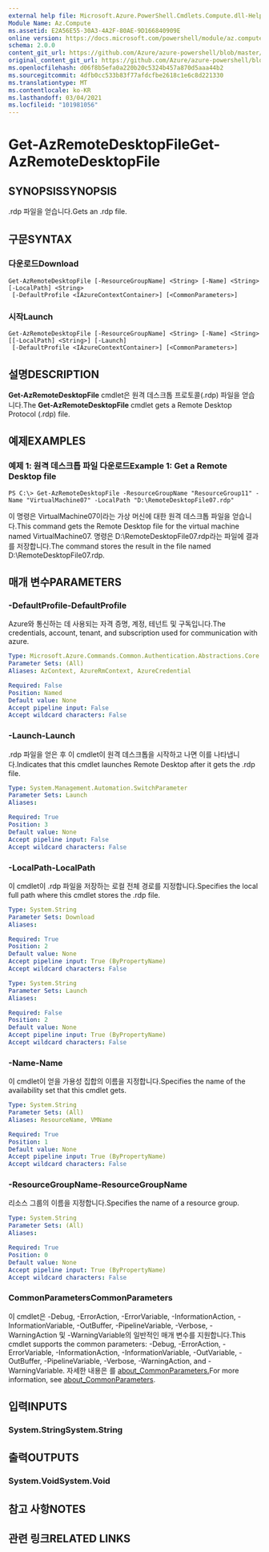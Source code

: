 ```yaml
---
external help file: Microsoft.Azure.PowerShell.Cmdlets.Compute.dll-Help.xml
Module Name: Az.Compute
ms.assetid: E2A56E55-30A3-4A2F-80AE-9D166840909E
online version: https://docs.microsoft.com/powershell/module/az.compute/get-azremotedesktopfile
schema: 2.0.0
content_git_url: https://github.com/Azure/azure-powershell/blob/master/src/Compute/Compute/help/Get-AzRemoteDesktopFile.md
original_content_git_url: https://github.com/Azure/azure-powershell/blob/master/src/Compute/Compute/help/Get-AzRemoteDesktopFile.md
ms.openlocfilehash: d06f8b5efa0a220b20c5324b457a870d5aaa44b2
ms.sourcegitcommit: 4dfb0cc533b83f77afdcfbe2618c1e6c8d221330
ms.translationtype: MT
ms.contentlocale: ko-KR
ms.lasthandoff: 03/04/2021
ms.locfileid: "101981056"
---
```

# <span data-ttu-id="6ec8d-101">Get-AzRemoteDesktopFile</span><span class="sxs-lookup"><span data-stu-id="6ec8d-101">Get-AzRemoteDesktopFile</span></span>

## <span data-ttu-id="6ec8d-102">SYNOPSIS</span><span class="sxs-lookup"><span data-stu-id="6ec8d-102">SYNOPSIS</span></span>
<span data-ttu-id="6ec8d-103">.rdp 파일을 얻습니다.</span><span class="sxs-lookup"><span data-stu-id="6ec8d-103">Gets an .rdp file.</span></span>

## <span data-ttu-id="6ec8d-104">구문</span><span class="sxs-lookup"><span data-stu-id="6ec8d-104">SYNTAX</span></span>

### <span data-ttu-id="6ec8d-105">다운로드</span><span class="sxs-lookup"><span data-stu-id="6ec8d-105">Download</span></span>
```
Get-AzRemoteDesktopFile [-ResourceGroupName] <String> [-Name] <String> [-LocalPath] <String>
 [-DefaultProfile <IAzureContextContainer>] [<CommonParameters>]
```

### <span data-ttu-id="6ec8d-106">시작</span><span class="sxs-lookup"><span data-stu-id="6ec8d-106">Launch</span></span>
```
Get-AzRemoteDesktopFile [-ResourceGroupName] <String> [-Name] <String> [[-LocalPath] <String>] [-Launch]
 [-DefaultProfile <IAzureContextContainer>] [<CommonParameters>]
```

## <span data-ttu-id="6ec8d-107">설명</span><span class="sxs-lookup"><span data-stu-id="6ec8d-107">DESCRIPTION</span></span>
<span data-ttu-id="6ec8d-108">**Get-AzRemoteDesktopFile** cmdlet은 원격 데스크톱 프로토콜(.rdp) 파일을 얻습니다.</span><span class="sxs-lookup"><span data-stu-id="6ec8d-108">The **Get-AzRemoteDesktopFile** cmdlet gets a Remote Desktop Protocol (.rdp) file.</span></span>

## <span data-ttu-id="6ec8d-109">예제</span><span class="sxs-lookup"><span data-stu-id="6ec8d-109">EXAMPLES</span></span>

### <span data-ttu-id="6ec8d-110">예제 1: 원격 데스크톱 파일 다운로드</span><span class="sxs-lookup"><span data-stu-id="6ec8d-110">Example 1: Get a Remote Desktop file</span></span>
```
PS C:\> Get-AzRemoteDesktopFile -ResourceGroupName "ResourceGroup11" -Name "VirtualMachine07" -LocalPath "D:\RemoteDesktopFile07.rdp"
```

<span data-ttu-id="6ec8d-111">이 명령은 VirtualMachine07이라는 가상 머신에 대한 원격 데스크톱 파일을 얻습니다.</span><span class="sxs-lookup"><span data-stu-id="6ec8d-111">This command gets the Remote Desktop file for the virtual machine named VirtualMachine07.</span></span>
<span data-ttu-id="6ec8d-112">명령은 D:\RemoteDesktopFile07.rdp라는 파일에 결과를 저장합니다.</span><span class="sxs-lookup"><span data-stu-id="6ec8d-112">The command stores the result in the file named D:\RemoteDesktopFile07.rdp.</span></span>

## <span data-ttu-id="6ec8d-113">매개 변수</span><span class="sxs-lookup"><span data-stu-id="6ec8d-113">PARAMETERS</span></span>

### <span data-ttu-id="6ec8d-114">-DefaultProfile</span><span class="sxs-lookup"><span data-stu-id="6ec8d-114">-DefaultProfile</span></span>
<span data-ttu-id="6ec8d-115">Azure와 통신하는 데 사용되는 자격 증명, 계정, 테넌트 및 구독입니다.</span><span class="sxs-lookup"><span data-stu-id="6ec8d-115">The credentials, account, tenant, and subscription used for communication with azure.</span></span>

```yaml
Type: Microsoft.Azure.Commands.Common.Authentication.Abstractions.Core.IAzureContextContainer
Parameter Sets: (All)
Aliases: AzContext, AzureRmContext, AzureCredential

Required: False
Position: Named
Default value: None
Accept pipeline input: False
Accept wildcard characters: False
```

### <span data-ttu-id="6ec8d-116">-Launch</span><span class="sxs-lookup"><span data-stu-id="6ec8d-116">-Launch</span></span>
<span data-ttu-id="6ec8d-117">.rdp 파일을 얻은 후 이 cmdlet이 원격 데스크톱을 시작하고 나면 이를 나타냅니다.</span><span class="sxs-lookup"><span data-stu-id="6ec8d-117">Indicates that this cmdlet launches Remote Desktop after it gets the .rdp file.</span></span>

```yaml
Type: System.Management.Automation.SwitchParameter
Parameter Sets: Launch
Aliases:

Required: True
Position: 3
Default value: None
Accept pipeline input: False
Accept wildcard characters: False
```

### <span data-ttu-id="6ec8d-118">-LocalPath</span><span class="sxs-lookup"><span data-stu-id="6ec8d-118">-LocalPath</span></span>
<span data-ttu-id="6ec8d-119">이 cmdlet이 .rdp 파일을 저장하는 로컬 전체 경로를 지정합니다.</span><span class="sxs-lookup"><span data-stu-id="6ec8d-119">Specifies the local full path where this cmdlet stores the .rdp file.</span></span>

```yaml
Type: System.String
Parameter Sets: Download
Aliases:

Required: True
Position: 2
Default value: None
Accept pipeline input: True (ByPropertyName)
Accept wildcard characters: False
```

```yaml
Type: System.String
Parameter Sets: Launch
Aliases:

Required: False
Position: 2
Default value: None
Accept pipeline input: True (ByPropertyName)
Accept wildcard characters: False
```

### <span data-ttu-id="6ec8d-120">-Name</span><span class="sxs-lookup"><span data-stu-id="6ec8d-120">-Name</span></span>
<span data-ttu-id="6ec8d-121">이 cmdlet이 얻을 가용성 집합의 이름을 지정합니다.</span><span class="sxs-lookup"><span data-stu-id="6ec8d-121">Specifies the name of the availability set that this cmdlet gets.</span></span>

```yaml
Type: System.String
Parameter Sets: (All)
Aliases: ResourceName, VMName

Required: True
Position: 1
Default value: None
Accept pipeline input: True (ByPropertyName)
Accept wildcard characters: False
```

### <span data-ttu-id="6ec8d-122">-ResourceGroupName</span><span class="sxs-lookup"><span data-stu-id="6ec8d-122">-ResourceGroupName</span></span>
<span data-ttu-id="6ec8d-123">리소스 그룹의 이름을 지정합니다.</span><span class="sxs-lookup"><span data-stu-id="6ec8d-123">Specifies the name of a resource group.</span></span>

```yaml
Type: System.String
Parameter Sets: (All)
Aliases:

Required: True
Position: 0
Default value: None
Accept pipeline input: True (ByPropertyName)
Accept wildcard characters: False
```

### <span data-ttu-id="6ec8d-124">CommonParameters</span><span class="sxs-lookup"><span data-stu-id="6ec8d-124">CommonParameters</span></span>
<span data-ttu-id="6ec8d-125">이 cmdlet은 -Debug, -ErrorAction, -ErrorVariable, -InformationAction, -InformationVariable, -OutBuffer, -PipelineVariable, -Verbose, -WarningAction 및 -WarningVariable의 일반적인 매개 변수를 지원합니다.</span><span class="sxs-lookup"><span data-stu-id="6ec8d-125">This cmdlet supports the common parameters: -Debug, -ErrorAction, -ErrorVariable, -InformationAction, -InformationVariable, -OutVariable, -OutBuffer, -PipelineVariable, -Verbose, -WarningAction, and -WarningVariable.</span></span> <span data-ttu-id="6ec8d-126">자세한 내용은 를 [about_CommonParameters.](http://go.microsoft.com/fwlink/?LinkID=113216)</span><span class="sxs-lookup"><span data-stu-id="6ec8d-126">For more information, see [about_CommonParameters](http://go.microsoft.com/fwlink/?LinkID=113216).</span></span>

## <span data-ttu-id="6ec8d-127">입력</span><span class="sxs-lookup"><span data-stu-id="6ec8d-127">INPUTS</span></span>

### <span data-ttu-id="6ec8d-128">System.String</span><span class="sxs-lookup"><span data-stu-id="6ec8d-128">System.String</span></span>

## <span data-ttu-id="6ec8d-129">출력</span><span class="sxs-lookup"><span data-stu-id="6ec8d-129">OUTPUTS</span></span>

### <span data-ttu-id="6ec8d-130">System.Void</span><span class="sxs-lookup"><span data-stu-id="6ec8d-130">System.Void</span></span>

## <span data-ttu-id="6ec8d-131">참고 사항</span><span class="sxs-lookup"><span data-stu-id="6ec8d-131">NOTES</span></span>

## <span data-ttu-id="6ec8d-132">관련 링크</span><span class="sxs-lookup"><span data-stu-id="6ec8d-132">RELATED LINKS</span></span>
